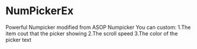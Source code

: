 # NumPickerEx
Powerful Numpicker modified from ASOP Numpicker
You can custom:
1.The item cout that the picker showing 
2.The scroll speed
3.The color of the picker text
